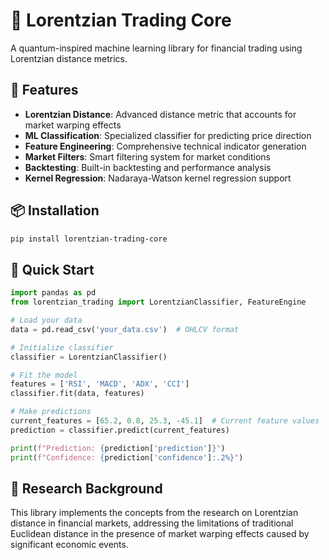 # 🚀 Lorentzian Trading Core

A quantum-inspired machine learning library for financial trading using Lorentzian distance metrics.

## 🌟 Features

- **Lorentzian Distance**: Advanced distance metric that accounts for market warping effects
- **ML Classification**: Specialized classifier for predicting price direction
- **Feature Engineering**: Comprehensive technical indicator generation
- **Market Filters**: Smart filtering system for market conditions
- **Backtesting**: Built-in backtesting and performance analysis
- **Kernel Regression**: Nadaraya-Watson kernel regression support

## 📦 Installation

```bash
pip install lorentzian-trading-core
```

## 🚀 Quick Start

```python
import pandas as pd
from lorentzian_trading import LorentzianClassifier, FeatureEngine

# Load your data
data = pd.read_csv('your_data.csv')  # OHLCV format

# Initialize classifier
classifier = LorentzianClassifier()

# Fit the model
features = ['RSI', 'MACD', 'ADX', 'CCI']
classifier.fit(data, features)

# Make predictions
current_features = [65.2, 0.8, 25.3, -45.1]  # Current feature values
prediction = classifier.predict(current_features)

print(f"Prediction: {prediction['prediction']}")
print(f"Confidence: {prediction['confidence']:.2%}")
```

## 🔬 Research Background

This library implements the concepts from the research on Lorentzian distance in financial markets, 
addressing the limitations of traditional Euclidean distance in the presence of market warping effects 
caused by significant economic events.
